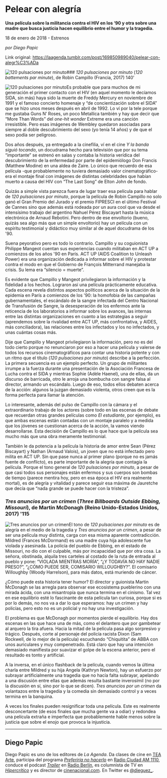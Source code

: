 # Pelear con alegría

**Una película sobre la militancia contra el HIV en los ‘90 y otra sobre una madre que busca justicia hacen equilibrio entre el humor y la tragedia.**

18 de enero de 2018 - Estrenos

_por Diego Papic_

Link original: https://laagenda.tumblr.com/post/169850989040/pelear-con-alegr%C3%ADa

![120 pulsaciones por minuto](https://64.media.tumblr.com/114c8635b4543e43aaf4532774a22181/tumblr_inline_pk0lm6izAk1t6q87u_500.jpg)### *120 pulsaciones por minuto* (*120 battements par minute*), de Robin Campillo (Francia, 2017) 140’

![120 pulsaciones por minuto](https://64.media.tumblr.com/114c8635b4543e43aaf4532774a22181/tumblr_inline_pk0lm6izAk1t6q87u_400.jpg)Es probable que para muchos de mi generación el primer contacto con el HIV (en aquel momento le decíamos SIDA, sin más) haya sido la muerte de Freddy Mercury en noviembre de 1991 y el famoso concierto homenaje y “de concientización sobre el SIDA” que se hizo unos meses después en abril de 1992. Lo ví por la tele porque me gustaba Guns N’ Roses, un poco Metallica también y hay que decir que “More Than Words” del *one-hit wonder* Extreme era una canción irresistible. Pero esas imágenes de Wembley quedaron asociadas para siempre al doble descubrimiento del sexo (yo tenía 14 años) y de que el sexo podía ser peligroso.

Dos años después, ya entregado a la cinefilia, ví en el cine *Y la banda siguió tocando*, un docudrama hecho para televisión que por su tema “importante” se estrenó en salas y contaba la historia verídica del descubrimiento de la enfermedad por parte del epidemiólogo Don Francis (Matthew Modine) en una aldea de Zaire. Lo único que recuerdo de esa película -que probablemente no tuviera demasiado valor cinematográfico- era el montaje final con imágenes de distintas celebridades que habían muerto a causa del HIV con “The Last Song” de Elton John de fondo.

Quizás a simple vista parezca fuera de lugar traer esa película para hablar de *120 pulsaciones por minuto*, porque la película de Robin Campillo no solo ganó el Gran Premio del Jurado y el premio FIPRESCI en el último Festival de Cannes sino que además está rodeada por un aura cool que va desde el intensísimo trabajo del argentino Nahuel Pérez Biscayart hasta la música electrónica de Arnaud Rebotini. Pero dentro de ese envoltorio (bueno, quizás sea algo más que un simple envoltorio) hay un película con un espíritu testimonial y didáctico muy similar al de aquel docudrama de los '90.

Suena peyorativo pero es todo lo contrario. Campillo y su coguionista Philippe Mangeot cuentan sus experiencias cuando militaban en ACT UP a comienzos de los años '90 en París. ACT UP (AIDS Coalition to Unleash Power) era una organización dedicada a informar sobre el HIV y protestar contra el modo en que el Gobierno de François Mitterrand manejaba la crisis. Su lema era “silencio = muerte”.

Es evidente que Campillo y Mangeot privilegiaron la información y la fidelidad a los hechos. Lograron así una película prácticamente educativa. Cada escena revela distintos aspectos políticos acerca de la situación de la epidemia en París a comienzos de los '90: la homofobia de las campañas gubernamentales, el escándalo de la sangre infectada del Centro Nacional de Transfusión de Sangre, la desesperación de los enfermos ante la reticencia de los laboratorios a informar sobre los avances, las internas entre las distintas organizaciones en cuanto a las estrategias a seguir (aprendemos sobre la rivalidad entre ACT UP, más confrontativa, y AIDES, más conciliadora), las relaciones entre los infectados y los no infectados, y unas cuántas cosas más.

Dije que Campillo y Mangeot privilegiaron la información, pero no es del todo cierto porque no renunciaron por eso a hacer una película y valerse de todos los recursos cinematográficos para contar una historia potente y con un ritmo que el título (*120 pulsaciones por minuto*) describe a la perfección. La primera secuencia es un ejemplo perfecto. Un grupo de militantes irrumpe a la fuerza durante una presentación de la Asociación Francesa de Lucha contra el SIDA y mientras Sophie (Adèle Haenel), una de ellas, da un discurso de barricada, otro le arroja una bombucha con sangre falsa al director, armando un escándalo. Luego de eso, todos ellos debaten acerca de la acción: algunos la juzgan demasiado violenta, otros creen que es la forma perfecta para llamar la atención.

Lo interesante, además del pulso de Campillo con la cámara y el extraordinario trabajo de los actores (sobre todo en las escenas de debate que recuerdan otras grandes películas como *El estudiante*, por ejemplo), es que ambas escenas están contadas con un montaje paralelo y a medida que los jóvenes se cuestionan acerca de la acción, la vamos viendo desarrollarse. Esta decisión de Campillo es lo que hace que la película sea mucho más que una obra meramente testimonial.

También le da potencia a la película la historia de amor entre Sean (Pérez Biscayart) y Nathan (Arnaud Valois), un joven que no está infectado pero milita en ACT UP. Sin que pase nunca al primer plano (porque no es jamás fuente de conflicto), es parte importante de la alegría que contagia la película. Porque el tono general de *120 pulsaciones por minuto*, a pesar de que casi todos sus personajes están enfermos y sus cuerpos son bombas de tiempo (parece mentira hoy, pero en esa época el HIV era realmente mortal), es de alegría y vitalidad y parece seguir esa máxima de Jauretche que decía que “nada grande se puede hacer con la tristeza”.

### *Tres anuncios por un crimen* (*Three Billboards Outside Ebbing, Missouri*), de Martin McDonagh (Reino Unido-Estados Unidos, 2017) '115

![Tres anuncios por un crimen](https://64.media.tumblr.com/65fa58e8c48625d6c871bc2e810e3a94/tumblr_inline_pk0lm6H1fL1t6q87u_400.jpg)El tono de *120 pulsaciones por minuto* es de alegría en el medio de la tragedia y *Tres anuncios por un crimen*, a pesar de ser una película muy distinta, carga con esa misma aparente contradicción. Mildred (Frances McDormand) es una madre cuya hija adolescente fue violada y asesinada. La policía del pueblo de Ebbing, en el estado de Missouri, no dio con el culpable, más por incapacidad que por otra cosa. La señora, obstinada, alquila tres carteles al costado de la ruta de entrada al pueblo y pone: “VIOLADA MIENTRAS MORÍA”, “¿Y TODAVÍA NO HAY NADIE PRESO?”, “¿CÓMO PUEDE SER, COMISARIO WILLOUGHBY?”. El comisario Willoughby (Woody Harrelson), para más datos, está muriendo de cáncer.

¿Cómo puede esta historia tener humor? El director y guionista Martin McDonagh se las arregla para observar ese ecosistema pueblerino con una mirada ácida, con una misantropía que nunca termina en el cinismo. Tal vez en ese equilibrio esté lo fascinante de esta película tan curiosa, porque si es por lo demás, no nos va a dar lo que esperamos: hay un crimen y hay policías, pero esto no es un policial y no hay una investigación.

El problema es que McDonagh por momentos pierde el equilibrio. Hay dos escenas en las que hace una de más, como el delantero que por gambetear al arquero la tira afuera. Hacia la mitad de la película pasa algo sorpresivo y trágico. Después, corte al personaje del policía racista Dixon (Sam Rockwell, de lo mejor de la película) escuchando “Chiquitita” de ABBA con unos auriculares y muy compenetrado. Está claro que hay una intención demasiado manifiesta por suavizar el golpe de la escena anterior, pero el resultado es tonto y artificial.

A la inversa, en el único flashback de la película, cuando vemos la última charla entre Mildred y su hija Angela (Kathryn Newton), hay un esfuerzo por subrayar artificialmente una tragedia que no hacía falta subrayar, apelando a una discusión entre ellas que además resulta bastante inverosímil (no por la discusión en sí, sino por lo que se dicen). *Tres anuncios por un crimen* da volantazos entre la tragedia y la comedia sin demasiado control y a veces termina en la banquina.

A veces los finales pueden resignificar toda una película. Este es realmente desconcertante (de esos finales que mucha gente va a odiar) y redondea una película extraña e imperfecta que probablemente hable menos sobre la justicia que sobre el enojo que provoca la injusticia.

  




---

 Diego Papic
------------

 Diego Papic es uno de los editores de *La Agenda*. Da clases de cine en [TEA Arte](http://tea-arte.com.ar/), participa del programa *[Preferiría no hacerlo](http://preferiria-no-hacerlo.tumblr.com/)* en [Radio Ciudad AM 1110](http://www.buenosaires.gob.ar/radiociudad), conduce el podcast *[Trailer](http://www.radioberlin.com.ar/programas/trailer)* en [Radio Berlín](http://www.radioberlin.com.ar/), es columnista de TV en *[Hipercrítico](http://hipercritico.com/)* y es director de [cinenacional.com](http://www.cinenacional.com/). En Twitter es [@dieguez\_](https://twitter.com/dieguez_). 

